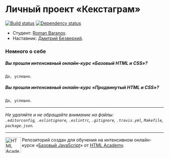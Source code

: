# Личный проект «Кекстаграм»

[![Build status][travis-image]][travis-url]
[![Dependency status][dependency-image]][dependency-url]

* Студент: [Roman Baranov](https://htmlacademy.ru/profile/id72412).
* Наставник: [Дмитрий Безверхий](https://htmlacademy.ru/profile/id128989).

### Немного о себе

##### Вы прошли интенсивный онлайн-курс «Базовый HTML и CSS»?
`Да, успешно`.

##### Вы прошли интенсивный онлайн-курс «Продвинутый HTML и CSS»?
`Да, успешно`.

---

_Не удаляйте и не обращайте внимание на файлы:_<br>
_`.editorconfig`, `.eslintignore`, `.eslintrc`, `.gitignore`, `.travis.yml`, `Makefile`, `package.json`._

---

<a href="https://htmlacademy.ru/js_intensive"><img align="left" width="50" height="50" title="HTML Academy" src="https://up.htmlacademy.ru/static/img/intensive/javascript/logo-for-github.svg"></a>

Репозиторий создан для обучения на интенсивном онлайн-курсе «[Базовый JavaScript](https://htmlacademy.ru/js_intensive)» от [HTML Academy](https://htmlacademy.ru).

[travis-image]: https://travis-ci.org/htmlacademy-javascript/72412-kekstagram.svg?branch=master
[travis-url]: https://travis-ci.org/htmlacademy-javascript/72412-kekstagram
[dependency-image]: https://david-dm.org/htmlacademy-javascript/72412-kekstagram.svg?style=flat-square
[dependency-url]: https://david-dm.org/htmlacademy-javascript/72412-kekstagram

